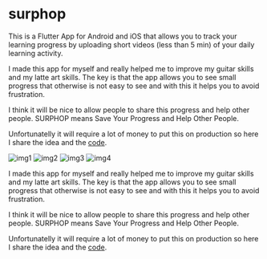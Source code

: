 # surphop

This is a Flutter App for Android and iOS that allows you to track your
learning progress by uploading short videos (less than 5 min) of your daily
learning activity. 

I made this app for myself and really helped me to improve my guitar skills
and my latte art skills. The key is that the app allows you to see small
progress that otherwise is not easy to see and with this it helps you
to avoid frustration.

I think it will be nice to allow people to share this progress and help 
other people. SURPHOP means Save Your Progress and Help Other People.

Unfortunatelly it will require a lot of money to put this on production
so here I share the idea and the [code](https://github.com/amiune/surphop).

![img1](https://raw.githubusercontent.com/amiune/surphop/refs/heads/main/surphop-images/ios/iphone%2011%20pro%20max%206.5/timelines.png)
![img2](https://raw.githubusercontent.com/amiune/surphop/refs/heads/main/surphop-images/ios/iphone%2011%20pro%20max%206.5/acuarela-collage.png)
![img3](https://raw.githubusercontent.com/amiune/surphop/refs/heads/main/surphop-images/ios/iphone%2011%20pro%20max%206.5/latte-art-collage.png)
![img4](https://raw.githubusercontent.com/amiune/surphop/refs/heads/main/surphop-images/ios/iphone%2011%20pro%20max%206.5/latte-art-pouring.png)

I made this app for myself and really helped me to improve my guitar skills
and my latte art skills. The key is that the app allows you to see small
progress that otherwise is not easy to see and with this it helps you
to avoid frustration.

I think it will be nice to allow people to share this progress and help 
other people. SURPHOP means Save Your Progress and Help Other People.

Unfortunatelly it will require a lot of money to put this on production
so here I share the idea and the [code](https://github.com/amiune/surphop).